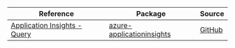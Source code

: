 | Reference | Package | Source |
|---|---|---|
|[Application Insights - Query](applicationinsights-readme.md)|[azure-applicationinsights](https://pypi.org/project/azure-applicationinsights)|[GitHub](https://github.com/Azure/azure-sdk-for-python/blob/main/sdk/applicationinsights/azure-applicationinsights)|
